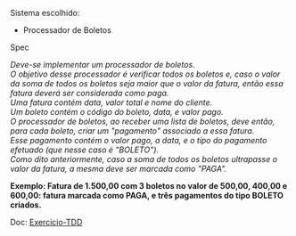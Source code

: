 Sistema escolhido:
* Processador de Boletos

Spec

*Deve-se implementar um processador de boletos. <br>
O objetivo desse processador é verificar todos os boletos e, caso o valor da soma de todos os boletos seja maior que o valor da fatura, então essa fatura deverá ser considerada como paga. <br>
Uma fatura contém data, valor total e nome do cliente. <br>
Um boleto contém o código do boleto, data, e valor pago. <br>
O processador de boletos, ao receber uma lista de boletos, deve então, para cada boleto, criar um "pagamento" associado a essa fatura. <br>
Esse pagamento contém o valor pago, a data, e o tipo do pagamento efetuado (que nesse caso é "BOLETO").<br>
Como dito anteriormente, caso a soma de todos os boletos ultrapasse o valor da fatura, a mesma deve ser marcada como "PAGA". <br>*

**Exemplo: Fatura de 1.500,00 com 3 boletos no valor de 500,00, 400,00 e 600,00: fatura marcada como PAGA, e três pagamentos do tipo BOLETO criados.**

Doc: [Exercicio-TDD](https://docs.google.com/document/d/1Xc04sNt2q1HWb9h4LCdvHe8JkUy6PtGsOmNMoR3UoMk/edit#)